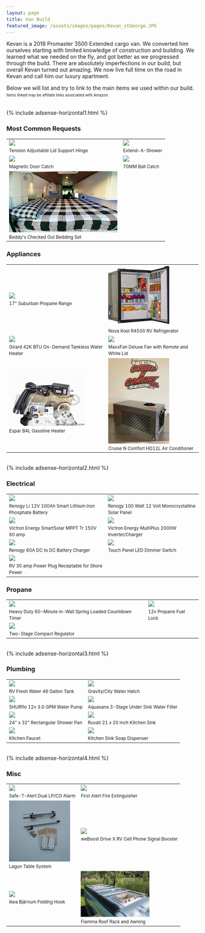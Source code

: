 ```yaml
---
layout: page
title: Van Build
featured_image: /assets/images/pages/Kevan_stGeorge.JPG
---
```


Kevan is a 2018 Promaster 3500 Extended cargo van. We converted him ourselves starting with limited knowledge of construction and building. We learned what we needed on the fly, and got better as we progressed through the build. There are absolutely imperfections in our build, but overall Kevan turned out amazing. We now live full time on the road in Kevan and call him our luxury apartment.

Below we will list and try to link to the main items we used within our build. 
<br><small><small>Items linked may be affiliate links associated with Amazon.</small></small>

<br>
{% include adsense-horizontal1.html %}<br>

### Most Common Requests

<table>
  <tr>
    <td>
      <a href="https://www.amazon.com/gp/product/B01N9IX87T?ie=UTF8&psc=1&linkCode=li2&tag=twk0df-20&linkId=cdc35bcacb7c3a79e4b689b7e164b83e&language=en_US&ref_=as_li_ss_il" target="_blank"><img border="0" src="//ws-na.amazon-adsystem.com/widgets/q?_encoding=UTF8&ASIN=B01N9IX87T&Format=_SL160_&ID=AsinImage&MarketPlace=US&ServiceVersion=20070822&WS=1&tag=twk0df-20&language=en_US" ></a><img src="https://ir-na.amazon-adsystem.com/e/ir?t=twk0df-20&language=en_US&l=li2&o=1&a=B01N9IX87T" width="1" height="1" border="0" alt="" style="border:none !important; margin:0px !important;" /> <br><small>Tension Adjustable Lid Support Hinge</small>
    </td>
    <td>
      <a href="https://www.amazon.com/gp/product/B0031XXW4O?&linkCode=li2&tag=twk0df-20&linkId=c272548ab482b7cd7bc95e5ae80f3dbc&language=en_US&ref_=as_li_ss_il" target="_blank"><img border="0" src="//ws-na.amazon-adsystem.com/widgets/q?_encoding=UTF8&ASIN=B0031XXW4O&Format=_SL160_&ID=AsinImage&MarketPlace=US&ServiceVersion=20070822&WS=1&tag=twk0df-20&language=en_US" ></a><img src="https://ir-na.amazon-adsystem.com/e/ir?t=twk0df-20&language=en_US&l=li2&o=1&a=B0031XXW4O" width="1" height="1" border="0" alt="" style="border:none !important; margin:0px !important;" /> <br><small>Extend-A-Shower</small>
    </td>
  </tr>
  <tr>
    <td>
      <a href="https://www.amazon.com/gp/product/B07J4PYV7N?&linkCode=li2&tag=twk0df-20&linkId=40ebef64dfa53dea7db971c36e9821df&language=en_US&ref_=as_li_ss_il" target="_blank"><img border="0" src="//ws-na.amazon-adsystem.com/widgets/q?_encoding=UTF8&ASIN=B07J4PYV7N&Format=_SL160_&ID=AsinImage&MarketPlace=US&ServiceVersion=20070822&WS=1&tag=twk0df-20&language=en_US" ></a><img src="https://ir-na.amazon-adsystem.com/e/ir?t=twk0df-20&language=en_US&l=li2&o=1&a=B07J4PYV7N" width="1" height="1" border="0" alt="" style="border:none !important; margin:0px !important;" /> <br><small>Magnetic Door Catch</small>
    </td>
    <td>
      <a href="https://www.amazon.com/gp/product/B07PVN1JMQ?&linkCode=li2&tag=twk0df-20&linkId=ad4f0a8d33931ecf7af703c99637e073&language=en_US&ref_=as_li_ss_il" target="_blank"><img border="0" src="//ws-na.amazon-adsystem.com/widgets/q?_encoding=UTF8&ASIN=B07PVN1JMQ&Format=_SL160_&ID=AsinImage&MarketPlace=US&ServiceVersion=20070822&WS=1&tag=twk0df-20&language=en_US" ></a><img src="https://ir-na.amazon-adsystem.com/e/ir?t=twk0df-20&language=en_US&l=li2&o=1&a=B07PVN1JMQ" width="1" height="1" border="0" alt="" style="border:none !important; margin:0px !important;" /> <br><small>70MM Ball Catch</small>
    </td>
  </tr>
  <tr>
    <td>
      <a href="https://beddys.com/collections/beddys/products/checked-out?variant=38785479751" target="_blank"><img border="0" src="/assets/images/pages/VanBuild/bedding.JPG" ></a><img src="/assets/images/pages/VanBuild/bedding.JPG" width="1" height="1" border="0" alt="" style="border:none !important; margin:0px !important;" /> <br><small>Beddy's Checked Out Bedding Set</small>
    </td>

  </tr>
</table>


### Appliances

<table>
  <tr>
    <td>
    	<a href="https://www.amazon.com/dp/B00PXJRYR0?coliid=I1RE2WYAX26PCB&colid=25HEF36T49B08&th=1&linkCode=li2&tag=twk0df-20&linkId=da9e801164590bc8e44b3d9eaa0aa757&language=en_US&ref_=as_li_ss_il" target="_blank"><img border="0" src="//ws-na.amazon-adsystem.com/widgets/q?_encoding=UTF8&ASIN=B00PXJRYR0&Format=_SL160_&ID=AsinImage&MarketPlace=US&ServiceVersion=20070822&WS=1&tag=twk0df-20&language=en_US" ></a><img src="https://ir-na.amazon-adsystem.com/e/ir?t=twk0df-20&language=en_US&l=li2&o=1&a=B00PXJRYR0" width="1" height="1" border="0" alt="" style="border:none !important; margin:0px !important;" /> <br><small>17" Suburban Propane Range</small>
    </td>
    <td>
    	<a href="https://www.campervan-hq.com/products/novakool-4-3-cu-ft-dc-refrigerator-r4500?variant=36757940109461" target="_blank"><img border="0" src="/assets/images/pages/VanBuild/fridge.jpg" ></a><img src="//assets/images/pages/VanBuild/fridge.jpg" width="1" height="1" border="0" alt="" style="border:none !important; margin:0px !important;" /> <br><small>Nova Kool R4500 RV Refrigerator</small>
    </td>
  </tr>
  <tr>
    <td>
    	<a href="https://www.amazon.com/Girard-2GWHAM-Demand-Tankless-Heater/dp/B019BWN8E2?dchild=1&keywords=Girard+42K+BTU+Micro-Processor+Controlled+On-Demand+Tankless+Water+Heater&qid=1614985630&sr=8-5&linkCode=li2&tag=twk0df-20&linkId=86bcbfb62b4caaebd6ebb1c40f2728bc&language=en_US&ref_=as_li_ss_il" target="_blank"><img border="0" src="//ws-na.amazon-adsystem.com/widgets/q?_encoding=UTF8&ASIN=B019BWN8E2&Format=_SL160_&ID=AsinImage&MarketPlace=US&ServiceVersion=20070822&WS=1&tag=twk0df-20&language=en_US" ></a><img src="https://ir-na.amazon-adsystem.com/e/ir?t=twk0df-20&language=en_US&l=li2&o=1&a=B019BWN8E2" width="1" height="1" border="0" alt="" style="border:none !important; margin:0px !important;" /> <br><small>Girard 42K BTU On-Demand Tankless Water Heater</small>
    </td>
    <td>
    	<a href="https://www.amazon.com/dp/B003ZOF09Y?coliid=I2GIX58VERQPC3&colid=25HEF36T49B08&psc=1&linkCode=li2&tag=twk0df-20&linkId=27b7a557d368913db4563e38f2133c4b&language=en_US&ref_=as_li_ss_il" target="_blank"><img border="0" src="//ws-na.amazon-adsystem.com/widgets/q?_encoding=UTF8&ASIN=B003ZOF09Y&Format=_SL160_&ID=AsinImage&MarketPlace=US&ServiceVersion=20070822&WS=1&tag=twk0df-20&language=en_US" ></a><img src="https://ir-na.amazon-adsystem.com/e/ir?t=twk0df-20&language=en_US&l=li2&o=1&a=B003ZOF09Y" width="1" height="1" border="0" alt="" style="border:none !important; margin:0px !important;" /> <br><small>MaxxFan Deluxe Fan with Remote and White Lid</small>
    </td>
  </tr>
  <tr>
    <td>
      <a href="https://www.heatso.com/espar-b4l-gasoline-heater-kit-12v-4kw/" target="_blank"><img border="0" src="/assets/images/pages/VanBuild/espar_heater.jpg" ></a><img src="//assets/images/pages/VanBuild/espar_heater.jpg" width="1" height="1" border="0" alt="" style="border:none !important; margin:0px !important;" /> <br><small>Espar B4L Gasoline Heater</small>
    </td>
    <td>
      <a href="https://stores.12voltairconditioning.com/hd-12l-12-volt-dc-mini-split-system-air-conditioner/" target="_blank"><img border="0" src="/assets/images/pages/VanBuild/cruisencomfort.jpg" ></a><img src="//assets/images/pages/VanBuild/cruisencomfort.jpg" width="1" height="1" border="0" alt="" style="border:none !important; margin:0px !important;" /> <br><small>Cruise N Comfort HD12L Air Conditioner</small>
    </td>
  </tr>
</table>


<br>
{% include adsense-horizontal2.html %}<br>

### Electrical

<table>
  <tr>
    <td>
      <a href="https://www.amazon.com/Renogy-100Ah-Lithium-Phosphate-Battery/dp/B07YXL2TC7?dchild=1&keywords=renogy+100ah+smart+lithium&qid=1618706925&sr=8-1&linkCode=li2&tag=twk0df-20&linkId=50c11cfc36ed714f910910966968e81d&language=en_US&ref_=as_li_ss_il" target="_blank"><img border="0" src="//ws-na.amazon-adsystem.com/widgets/q?_encoding=UTF8&ASIN=B07YXL2TC7&Format=_SL160_&ID=AsinImage&MarketPlace=US&ServiceVersion=20070822&WS=1&tag=twk0df-20&language=en_US" ></a><img src="https://ir-na.amazon-adsystem.com/e/ir?t=twk0df-20&language=en_US&l=li2&o=1&a=B07YXL2TC7" width="1" height="1" border="0" alt="" style="border:none !important; margin:0px !important;" /> <br><small>Renogy Li 12V 100Ah Smart Lithium Iron Phosphate Battery</small>
    </td>
    <td>
      <a href="https://www.amazon.com/Renogy-Monocrystalline-Solar-Compact-Design/dp/B07GF5JY35?dchild=1&keywords=renogy+100w+compact+solar+panel&qid=1618707002&sr=8-3&linkCode=li2&tag=twk0df-20&linkId=06113d5d66ad14110140f41741f93c00&language=en_US&ref_=as_li_ss_il" target="_blank"><img border="0" src="//ws-na.amazon-adsystem.com/widgets/q?_encoding=UTF8&ASIN=B07GF5JY35&Format=_SL160_&ID=AsinImage&MarketPlace=US&ServiceVersion=20070822&WS=1&tag=twk0df-20&language=en_US" ></a><img src="https://ir-na.amazon-adsystem.com/e/ir?t=twk0df-20&language=en_US&l=li2&o=1&a=B07GF5JY35" width="1" height="1" border="0" alt="" style="border:none !important; margin:0px !important;" /> <br><small>Renogy 100 Watt 12 Volt Monocrystalline Solar Panel</small>
    </td>
  </tr>
  <tr>
    <td>
      <a href="https://www.amazon.com/Victron-SmartSolar-Charge-Controller-150V/dp/B07B4KF7LY?dchild=1&keywords=victron+charge+controller+mppt+150%2F60&qid=1618707117&sr=8-3&linkCode=li2&tag=twk0df-20&linkId=13bea40b63640c5edf3d0439b70671b7&language=en_US&ref_=as_li_ss_il" target="_blank"><img border="0" src="//ws-na.amazon-adsystem.com/widgets/q?_encoding=UTF8&ASIN=B07B4KF7LY&Format=_SL160_&ID=AsinImage&MarketPlace=US&ServiceVersion=20070822&WS=1&tag=twk0df-20&language=en_US" ></a><img src="https://ir-na.amazon-adsystem.com/e/ir?t=twk0df-20&language=en_US&l=li2&o=1&a=B07B4KF7LY" width="1" height="1" border="0" alt="" style="border:none !important; margin:0px !important;" /> <br><small>Victron Energy SmartSolar MPPT Tr 150V 60 amp</small>
    </td>
    <td>
      <a href="https://www.amazon.com/Victron-12-2000-80-50-120V/dp/B0053XY8NY?dchild=1&keywords=victron+2000w+inverter+charger&qid=1618707177&sr=8-1-spons&psc=1&smid=AERMGYAT5R869&spLa=ZW5jcnlwdGVkUXVhbGlmaWVyPUExS0xINDdCOTdZUUUxJmVuY3J5cHRlZElkPUEwMzQ1MTY3MkJRTk5GNFpRR09EWiZlbmNyeXB0ZWRBZElkPUEwNDY4MDk2MVNQTTFaNURMUzlXQiZ3aWRnZXROYW1lPXNwX2F0ZiZhY3Rpb249Y2xpY2tSZWRpcmVjdCZkb05vdExvZ0NsaWNrPXRydWU%3D&linkCode=li2&tag=twk0df-20&linkId=e923223bf4eee5cfc09fa47be51f7b99&language=en_US&ref_=as_li_ss_il" target="_blank"><img border="0" src="//ws-na.amazon-adsystem.com/widgets/q?_encoding=UTF8&ASIN=B0053XY8NY&Format=_SL160_&ID=AsinImage&MarketPlace=US&ServiceVersion=20070822&WS=1&tag=twk0df-20&language=en_US" ></a><img src="https://ir-na.amazon-adsystem.com/e/ir?t=twk0df-20&language=en_US&l=li2&o=1&a=B0053XY8NY" width="1" height="1" border="0" alt="" style="border:none !important; margin:0px !important;" /> <br><small>Victron Energy MultiPlus 2000W Inverter/Charger</small>
    </td>
  </tr>
  <tr>
    <td>
      <a href="https://www.amazon.com/Renogy-60A-Battery-Multi-Stage-Charging/dp/B07Z4GSYC2?crid=3M4YK36QHO7AY&dchild=1&keywords=renogy+60+amp+dc+to+dc+charger&qid=1618707259&sprefix=renogy+60%2Caps%2C289&sr=8-3&linkCode=li2&tag=twk0df-20&linkId=e23f1c9c1208dc5b2700fa5fda019ba3&language=en_US&ref_=as_li_ss_il" target="_blank"><img border="0" src="//ws-na.amazon-adsystem.com/widgets/q?_encoding=UTF8&ASIN=B07Z4GSYC2&Format=_SL160_&ID=AsinImage&MarketPlace=US&ServiceVersion=20070822&WS=1&tag=twk0df-20&language=en_US" ></a><img src="https://ir-na.amazon-adsystem.com/e/ir?t=twk0df-20&language=en_US&l=li2&o=1&a=B07Z4GSYC2" width="1" height="1" border="0" alt="" style="border:none !important; margin:0px !important;" /> <br><small>Renogy 60A DC to DC Battery Charger</small>
    </td>
    <td>
      <a href="https://www.amazon.com/gp/product/B00S803KJM?ie=UTF8&psc=1&linkCode=li2&tag=twk0df-20&linkId=c0717f9fa69b76328ff13e62049ffc61&language=en_US&ref_=as_li_ss_il" target="_blank"><img border="0" src="//ws-na.amazon-adsystem.com/widgets/q?_encoding=UTF8&ASIN=B00S803KJM&Format=_SL160_&ID=AsinImage&MarketPlace=US&ServiceVersion=20070822&WS=1&tag=twk0df-20&language=en_US" ></a><img src="https://ir-na.amazon-adsystem.com/e/ir?t=twk0df-20&language=en_US&l=li2&o=1&a=B00S803KJM" width="1" height="1" border="0" alt="" style="border:none !important; margin:0px !important;" /> <br><small>Touch Panel LED Dimmer Switch</small>
    </td>
  </tr>
  <tr>
    <td>
      <a href="https://www.amazon.com/gp/product/B01N0GHPUJ?&linkCode=li2&tag=twk0df-20&linkId=59d772a23b6b40919a71d8939ea5a6c1&language=en_US&ref_=as_li_ss_il" target="_blank"><img border="0" src="//ws-na.amazon-adsystem.com/widgets/q?_encoding=UTF8&ASIN=B01N0GHPUJ&Format=_SL160_&ID=AsinImage&MarketPlace=US&ServiceVersion=20070822&WS=1&tag=twk0df-20&language=en_US" ></a><img src="https://ir-na.amazon-adsystem.com/e/ir?t=twk0df-20&language=en_US&l=li2&o=1&a=B01N0GHPUJ" width="1" height="1" border="0" alt="" style="border:none !important; margin:0px !important;" /> <br><small>RV 30 amp Power Plug Receptable for Shore Power</small>
    </td>
  </tr>
</table>

### Propane

<table>
  <tr>
    <td>
      <a href="https://www.amazon.com/gp/product/B01LVTGKBR?&linkCode=li2&tag=twk0df-20&linkId=0c4a14c614bcb484f7e6088de8df7b4e&language=en_US&ref_=as_li_ss_il" target="_blank"><img border="0" src="//ws-na.amazon-adsystem.com/widgets/q?_encoding=UTF8&ASIN=B01LVTGKBR&Format=_SL160_&ID=AsinImage&MarketPlace=US&ServiceVersion=20070822&WS=1&tag=twk0df-20&language=en_US" ></a><img src="https://ir-na.amazon-adsystem.com/e/ir?t=twk0df-20&language=en_US&l=li2&o=1&a=B01LVTGKBR" width="1" height="1" border="0" alt="" style="border:none !important; margin:0px !important;" /> <br><small>Heavy Duty 60-Minute in-Wall Spring Loaded Countdown Timer</small>
    </td>
    <td>
      <a href="https://www.amazon.com/Advanced-Fuel-Components-Propane-AFC-151R/dp/B0843MVGL4?&linkCode=li2&tag=twk0df-20&linkId=41044a777a7405bcc1952f33c6a1fb04&language=en_US&ref_=as_li_ss_il" target="_blank"><img border="0" src="//ws-na.amazon-adsystem.com/widgets/q?_encoding=UTF8&ASIN=B0843MVGL4&Format=_SL160_&ID=AsinImage&MarketPlace=US&ServiceVersion=20070822&WS=1&tag=twk0df-20&language=en_US" ></a><img src="https://ir-na.amazon-adsystem.com/e/ir?t=twk0df-20&language=en_US&l=li2&o=1&a=B0843MVGL4" width="1" height="1" border="0" alt="" style="border:none !important; margin:0px !important;" /> <br><small>12v Propane Fuel Lock</small>
    </td>
  </tr>
  <tr>
    <td>
      <a href="https://www.amazon.com/gp/product/B00KTS0QDY?&linkCode=li2&tag=twk0df-20&linkId=0920bb8958cc52803ff19e6771e4360a&language=en_US&ref_=as_li_ss_il" target="_blank"><img border="0" src="//ws-na.amazon-adsystem.com/widgets/q?_encoding=UTF8&ASIN=B00KTS0QDY&Format=_SL160_&ID=AsinImage&MarketPlace=US&ServiceVersion=20070822&WS=1&tag=twk0df-20&language=en_US" ></a><img src="https://ir-na.amazon-adsystem.com/e/ir?t=twk0df-20&language=en_US&l=li2&o=1&a=B00KTS0QDY" width="1" height="1" border="0" alt="" style="border:none !important; margin:0px !important;" /> <br><small>Two-Stage Compact Regulator</small>
    </td>
  </tr>
</table>

<br>
{% include adsense-horizontal3.html %}<br>

### Plumbing

<table>
  <tr>
    <td>
      <a href="https://www.amazon.com/gp/product/B007MSLP7A?&linkCode=li2&tag=twk0df-20&linkId=390347bf5d672f77d9ec0947511e6bf2&language=en_US&ref_=as_li_ss_il" target="_blank"><img border="0" src="//ws-na.amazon-adsystem.com/widgets/q?_encoding=UTF8&ASIN=B007MSLP7A&Format=_SL160_&ID=AsinImage&MarketPlace=US&ServiceVersion=20070822&WS=1&tag=twk0df-20&language=en_US" ></a><img src="https://ir-na.amazon-adsystem.com/e/ir?t=twk0df-20&language=en_US&l=li2&o=1&a=B007MSLP7A" width="1" height="1" border="0" alt="" style="border:none !important; margin:0px !important;" /> <br><small>RV Fresh Water 46 Gallon Tank</small>
    </td>
    <td>
      <a href="https://www.amazon.com/Valterra-White-Gravity-Water-Trailer/dp/B0735PZW4H?dchild=1&keywords=rv+water+fill&qid=1618708573&sbo=RZvfv%2F%2FHxDF%2BO5021pAnSA%3D%3D&sr=8-3&linkCode=li2&tag=twk0df-20&linkId=f99e656e5fbde9b30b1938c806125cf5&language=en_US&ref_=as_li_ss_il" target="_blank"><img border="0" src="//ws-na.amazon-adsystem.com/widgets/q?_encoding=UTF8&ASIN=B0735PZW4H&Format=_SL160_&ID=AsinImage&MarketPlace=US&ServiceVersion=20070822&WS=1&tag=twk0df-20&language=en_US" ></a><img src="https://ir-na.amazon-adsystem.com/e/ir?t=twk0df-20&language=en_US&l=li2&o=1&a=B0735PZW4H" width="1" height="1" border="0" alt="" style="border:none !important; margin:0px !important;" /> <br><small>Gravity/City Water Hatch</small>
    </td>
  </tr>
  <tr>
    <td>
      <a href="https://www.amazon.com/SHURflo-Revolution-Water-Pump-4008-101-A65/dp/B010TKMK4O?crid=3TXYGVHAYDQF9&dchild=1&keywords=shurflo+4008-101-a65+new+3.0+gpm+rv+water+pump+revolution%2C+12v&qid=1618708672&sprefix=shurflo+water+pump+3.0%2Caps%2C309&sr=8-1&linkCode=li2&tag=twk0df-20&linkId=9c2aa3bc0de0af5aec2df19ba2a7bfee&language=en_US&ref_=as_li_ss_il" target="_blank"><img border="0" src="//ws-na.amazon-adsystem.com/widgets/q?_encoding=UTF8&ASIN=B010TKMK4O&Format=_SL160_&ID=AsinImage&MarketPlace=US&ServiceVersion=20070822&WS=1&tag=twk0df-20&language=en_US" ></a><img src="https://ir-na.amazon-adsystem.com/e/ir?t=twk0df-20&language=en_US&l=li2&o=1&a=B010TKMK4O" width="1" height="1" border="0" alt="" style="border:none !important; margin:0px !important;" /> <br><small>SHURflo 12v 3.0 GPM Water Pump</small>
    </td>
    <td>
     <a href="https://www.amazon.com/gp/product/B06XGZMTRH?&linkCode=li2&tag=twk0df-20&linkId=48e98a10ff41239e2456736b8479c9ab&language=en_US&ref_=as_li_ss_il" target="_blank"><img border="0" src="//ws-na.amazon-adsystem.com/widgets/q?_encoding=UTF8&ASIN=B06XGZMTRH&Format=_SL160_&ID=AsinImage&MarketPlace=US&ServiceVersion=20070822&WS=1&tag=twk0df-20&language=en_US" ></a><img src="https://ir-na.amazon-adsystem.com/e/ir?t=twk0df-20&language=en_US&l=li2&o=1&a=B06XGZMTRH" width="1" height="1" border="0" alt="" style="border:none !important; margin:0px !important;" /> <br><small>Aquasana  3-Stage Under Sink Water Filter</small>
    </td>
  </tr>
  <tr>
    <td>
      <a href="https://www.amazon.com/Lippert-Components-210369-Rectangular-Handed/dp/B00OM0YIR0?crid=39KHFN1R2ZAO2&dchild=1&keywords=shower+pan+24x32&qid=1618708887&sprefix=shower+pan+24%2Caps%2C283&sr=8-2&linkCode=li2&tag=twk0df-20&linkId=98c231c5e9968bf8fb83a50705dfe9b8&language=en_US&ref_=as_li_ss_il" target="_blank"><img border="0" src="//ws-na.amazon-adsystem.com/widgets/q?_encoding=UTF8&ASIN=B00OM0YIR0&Format=_SL160_&ID=AsinImage&MarketPlace=US&ServiceVersion=20070822&WS=1&tag=twk0df-20&language=en_US" ></a><img src="https://ir-na.amazon-adsystem.com/e/ir?t=twk0df-20&language=en_US&l=li2&o=1&a=B00OM0YIR0" width="1" height="1" border="0" alt="" style="border:none !important; margin:0px !important;" /> <br><small>24" x 32" Rectangular Shower Pan</small>
    </td>
    <td>
      <a href="https://www.amazon.com/gp/product/B07R8WP9PL?&linkCode=li2&tag=twk0df-20&linkId=61ca7afc31b544848b940afde510df49&language=en_US&ref_=as_li_ss_il" target="_blank"><img border="0" src="//ws-na.amazon-adsystem.com/widgets/q?_encoding=UTF8&ASIN=B07R8WP9PL&Format=_SL160_&ID=AsinImage&MarketPlace=US&ServiceVersion=20070822&WS=1&tag=twk0df-20&language=en_US" ></a><img src="https://ir-na.amazon-adsystem.com/e/ir?t=twk0df-20&language=en_US&l=li2&o=1&a=B07R8WP9PL" width="1" height="1" border="0" alt="" style="border:none !important; margin:0px !important;" /> <br><small>Ruvati 21 x 20 inch Kitchen Sink</small>
    </td>
  </tr>
    <tr>
    <td>
      <a href="https://www.amazon.com/gp/product/B07D8F5NCW?&linkCode=li2&tag=twk0df-20&linkId=2b90f7bb2109c891dc27cfa932462b28&language=en_US&ref_=as_li_ss_il" target="_blank"><img border="0" src="//ws-na.amazon-adsystem.com/widgets/q?_encoding=UTF8&ASIN=B07D8F5NCW&Format=_SL160_&ID=AsinImage&MarketPlace=US&ServiceVersion=20070822&WS=1&tag=twk0df-20&language=en_US" ></a><img src="https://ir-na.amazon-adsystem.com/e/ir?t=twk0df-20&language=en_US&l=li2&o=1&a=B07D8F5NCW" width="1" height="1" border="0" alt="" style="border:none !important; margin:0px !important;" /> <br><small>Kitchen Faucet</small>
    </td>
    <td>
      <a href="https://www.amazon.com/gp/product/B081L1RC1V?&linkCode=li2&tag=twk0df-20&linkId=e54143d8ae1ff68cf590173a6e322ad5&language=en_US&ref_=as_li_ss_il" target="_blank"><img border="0" src="//ws-na.amazon-adsystem.com/widgets/q?_encoding=UTF8&ASIN=B081L1RC1V&Format=_SL160_&ID=AsinImage&MarketPlace=US&ServiceVersion=20070822&WS=1&tag=twk0df-20&language=en_US" ></a><img src="https://ir-na.amazon-adsystem.com/e/ir?t=twk0df-20&language=en_US&l=li2&o=1&a=B081L1RC1V" width="1" height="1" border="0" alt="" style="border:none !important; margin:0px !important;" /> <br><small>Kitchen Sink Soap Dispenser</small>
    </td>
  </tr>
</table>

<br>
{% include adsense-horizontal4.html %}<br>

### Misc

<table>
  <tr>
    <td>
      <a href="https://www.amazon.com/gp/product/B009XTZ0XQ?&linkCode=li2&tag=twk0df-20&linkId=4cea970c0cc7d30987180f5e6ee19043&language=en_US&ref_=as_li_ss_il" target="_blank"><img border="0" src="//ws-na.amazon-adsystem.com/widgets/q?_encoding=UTF8&ASIN=B009XTZ0XQ&Format=_SL160_&ID=AsinImage&MarketPlace=US&ServiceVersion=20070822&WS=1&tag=twk0df-20&language=en_US" ></a><img src="https://ir-na.amazon-adsystem.com/e/ir?t=twk0df-20&language=en_US&l=li2&o=1&a=B009XTZ0XQ" width="1" height="1" border="0" alt="" style="border:none !important; margin:0px !important;" /> <br><small>Safe-T-Alert Dual LP/CO Alarm</small>
    </td>
    <td>
      <a href="https://www.amazon.com/gp/product/B000Y4IKTU?&linkCode=li2&tag=twk0df-20&linkId=3ecb6a0e6fad033bae2812932e5ddafe&language=en_US&ref_=as_li_ss_il" target="_blank"><img border="0" src="//ws-na.amazon-adsystem.com/widgets/q?_encoding=UTF8&ASIN=B000Y4IKTU&Format=_SL160_&ID=AsinImage&MarketPlace=US&ServiceVersion=20070822&WS=1&tag=twk0df-20&language=en_US" ></a><img src="https://ir-na.amazon-adsystem.com/e/ir?t=twk0df-20&language=en_US&l=li2&o=1&a=B000Y4IKTU" width="1" height="1" border="0" alt="" style="border:none !important; margin:0px !important;" /> <br><small>First Alert Fire Extinguisher</small>
    </td>
  </tr>
  <tr>
    <td>
      <a href="https://www.lagunusa.com/product/lagun-table-system-2-1" target="_blank"><img border="0" src="/assets/images/pages/VanBuild/lagun_table.jpeg" ></a><img src="//assets/images/pages/VanBuild/lagun_table.jpeg" width="1" height="1" border="0" alt="" style="border:none !important; margin:0px !important;" /> <br><small>Lagun Table System</small>
    </td>
    <td>
      <a href="https://www.amazon.com/weBoost-471410-Signal-Booster-Motorhome/dp/B07TYGJ9TV?dchild=1&keywords=weboost+rv&qid=1618709789&sr=8-5&linkCode=li2&tag=twk0df-20&linkId=7e7510e1d265fcbf1d3b0a56150b8234&language=en_US&ref_=as_li_ss_il" target="_blank"><img border="0" src="//ws-na.amazon-adsystem.com/widgets/q?_encoding=UTF8&ASIN=B07TYGJ9TV&Format=_SL160_&ID=AsinImage&MarketPlace=US&ServiceVersion=20070822&WS=1&tag=twk0df-20&language=en_US" ></a><img src="https://ir-na.amazon-adsystem.com/e/ir?t=twk0df-20&language=en_US&l=li2&o=1&a=B07TYGJ9TV" width="1" height="1" border="0" alt="" style="border:none !important; margin:0px !important;" /> <br><small>weBoost Drive X RV Cell Phone Signal Booster</small>
    </td>
  </tr>
  <tr>
    <td>
      <a href="https://www.amazon.com/Ikea-Bj%C3%A4rnum-Folding-Hook-Aluminum/dp/B00AZ7BEDK?dchild=1&keywords=ikea+folding+hooks&qid=1618709905&sr=8-1&linkCode=li2&tag=twk0df-20&linkId=503cfad271150e7ff1cac021b56eec4b&language=en_US&ref_=as_li_ss_il" target="_blank"><img border="0" src="//ws-na.amazon-adsystem.com/widgets/q?_encoding=UTF8&ASIN=B00AZ7BEDK&Format=_SL160_&ID=AsinImage&MarketPlace=US&ServiceVersion=20070822&WS=1&tag=twk0df-20&language=en_US" ></a><img src="https://ir-na.amazon-adsystem.com/e/ir?t=twk0df-20&language=en_US&l=li2&o=1&a=B00AZ7BEDK" width="1" height="1" border="0" alt="" style="border:none !important; margin:0px !important;" /> <br><small>Ikea Bjärnum Folding Hook</small>
    </td>
    <td>
      <a href="https://vanupgrades.com/collections/promaster-exterior-accessories/products/promaster-roof-rack-and-awning-package" target="_blank"><img border="0" src="/assets/images/pages/VanBuild/fiamma_roof_rack.jpeg" ></a><img src="//assets/images/pages/VanBuild/fiamma_roof_rack.jpeg" width="1" height="1" border="0" alt="" style="border:none !important; margin:0px !important;" /> <br><small>Fiamma Roof Rack and Awning</small>
    </td>
  </tr>
</table>





